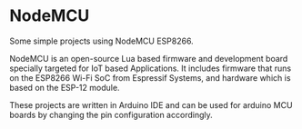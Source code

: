 # NodeMCU
Some simple projects using NodeMCU ESP8266.

NodeMCU is an open-source Lua based firmware and development board specially targeted for IoT based Applications. It includes firmware that runs on the ESP8266 Wi-Fi SoC from Espressif Systems, and hardware which is based on the ESP-12 module.

These projects are written in Arduino IDE and can be used for arduino MCU boards by changing the pin configuration accordingly.
